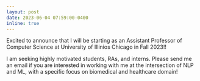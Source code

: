 ```yaml
---
layout: post
date: 2023-06-04 07:59:00-0400
inline: true
---
```


Excited to announce that I will be starting as an Assistant Professor of Computer Science at University of Illinios Chicago in Fall 2023!! 
<br/>

I am seeking highly motivated students, RAs, and interns. Please send me an email if you are interested in working with me at the intersection of NLP and ML, with a specific focus on biomedical and healthcare domain!
